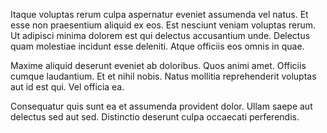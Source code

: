 Itaque voluptas rerum culpa aspernatur eveniet assumenda vel natus. Et esse non praesentium aliquid ex eos. Est nesciunt veniam voluptas rerum. Ut adipisci minima dolorem est qui delectus accusantium unde. Delectus quam molestiae incidunt esse deleniti. Atque officiis eos omnis in quae.
 Maxime aliquid deserunt eveniet ab doloribus. Quos animi amet. Officiis cumque laudantium. Et et nihil nobis. Natus mollitia reprehenderit voluptas aut id est qui. Vel officia ea.
 Consequatur quis sunt ea et assumenda provident dolor. Ullam saepe aut delectus sed aut sed. Distinctio deserunt culpa occaecati perferendis.